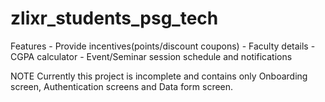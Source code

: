 # zlixr_students_psg_tech

Features
    - Provide incentives(points/discount coupons)
    - Faculty details
    - CGPA calculator
    - Event/Seminar session schedule and notifications

NOTE
    Currently this project is incomplete and contains only Onboarding screen, Authentication screens and Data form screen.